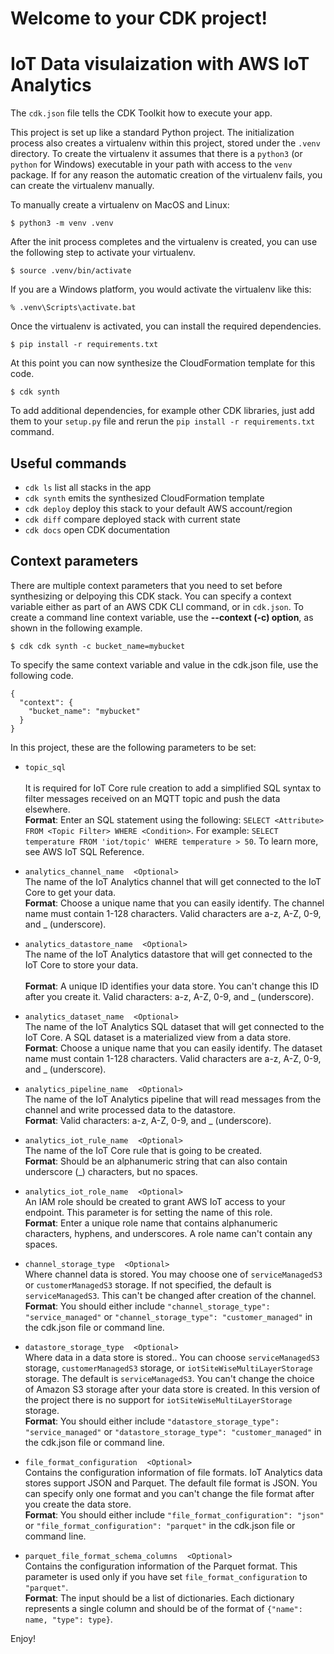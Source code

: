 
# Welcome to your CDK project! 
# IoT Data visulaization with AWS IoT Analytics

The `cdk.json` file tells the CDK Toolkit how to execute your app.

This project is set up like a standard Python project.  The initialization
process also creates a virtualenv within this project, stored under the `.venv`
directory.  To create the virtualenv it assumes that there is a `python3`
(or `python` for Windows) executable in your path with access to the `venv`
package. If for any reason the automatic creation of the virtualenv fails,
you can create the virtualenv manually.

To manually create a virtualenv on MacOS and Linux:

```
$ python3 -m venv .venv
```

After the init process completes and the virtualenv is created, you can use the following
step to activate your virtualenv.

```
$ source .venv/bin/activate
```

If you are a Windows platform, you would activate the virtualenv like this:

```
% .venv\Scripts\activate.bat
```

Once the virtualenv is activated, you can install the required dependencies.

```
$ pip install -r requirements.txt
```

At this point you can now synthesize the CloudFormation template for this code.

```
$ cdk synth
```

To add additional dependencies, for example other CDK libraries, just add
them to your `setup.py` file and rerun the `pip install -r requirements.txt`
command.

## Useful commands

 * `cdk ls`          list all stacks in the app
 * `cdk synth`       emits the synthesized CloudFormation template
 * `cdk deploy`      deploy this stack to your default AWS account/region
 * `cdk diff`        compare deployed stack with current state
 * `cdk docs`        open CDK documentation

## Context parameters 
There are multiple context parameters that you need to set before synthesizing or delpoying this CDK stack. You can specify a context variable either as part of an AWS CDK CLI command, or in `cdk.json`.
To create a command line context variable, use the __--context (-c) option__, as shown in the following example.

```
$ cdk cdk synth -c bucket_name=mybucket
```

To specify the same context variable and value in the cdk.json file, use the following code.

```
{
  "context": {
    "bucket_name": "mybucket"
  }
}
```

In this project, these are the following parameters to be set: 

* `topic_sql`          
<br>It is required for IoT Core rule creation to add a simplified SQL syntax to filter messages received on an MQTT topic and push the data elsewhere. 
<br> __Format__: Enter an SQL statement using the following: ```SELECT <Attribute> FROM <Topic Filter> WHERE <Condition>```. For example: ```SELECT temperature FROM 'iot/topic' WHERE temperature > 50```. To learn more, see AWS IoT SQL Reference.

* `analytics_channel_name`&nbsp;&nbsp;&nbsp;&nbsp;`<Optional>`
<br> The name of the IoT Analytics channel that will get connected to the IoT Core to get your data.
<br> __Format__: Choose a unique name that you can easily identify. The channel name must contain 1-128 characters. Valid characters are a-z, A-Z, 0-9, and _ (underscore). 

* `analytics_datastore_name`&nbsp;&nbsp;&nbsp;&nbsp;`<Optional>`
<br> The name of the IoT Analytics datastore that will get connected to the IoT Core to store your data.  
<br> __Format__: A unique ID identifies your data store. You can't change this ID after you create it. Valid characters: a-z, A-Z, 0-9, and _ (underscore).

* `analytics_dataset_name`&nbsp;&nbsp;&nbsp;&nbsp;`<Optional>`
<br> The name of the IoT Analytics SQL dataset that will get connected to the IoT Core. A SQL dataset is a materialized view from a data store. 
<br> __Format__: Choose a unique name that you can easily identify. The dataset name must contain 1-128 characters. Valid characters are a-z, A-Z, 0-9, and _ (underscore).

* `analytics_pipeline_name`&nbsp;&nbsp;&nbsp;&nbsp;`<Optional>`
<br> The name of the IoT Analytics pipeline that will read messages from the channel and write processed data to the datastore.
<br> __Format__: Valid characters: a-z, A-Z, 0-9, and _ (underscore).

* `analytics_iot_rule_name`&nbsp;&nbsp;&nbsp;&nbsp;`<Optional>`
<br> The name of the IoT Core rule that is going to be created. 
<br> __Format__: Should be an alphanumeric string that can also contain underscore (_) characters, but no spaces.

* `analytics_iot_role_name`&nbsp;&nbsp;&nbsp;&nbsp;`<Optional>`
<br> An IAM role should be created to grant AWS IoT access to your endpoint. This parameter is for setting the name of this role.
<br> __Format__: Enter a unique role name that contains alphanumeric characters, hyphens, and underscores. A role name can't contain any spaces.

* `channel_storage_type`&nbsp;&nbsp;&nbsp;&nbsp;`<Optional>`
<br> Where channel data is stored. You may choose one of ```serviceManagedS3``` or ```customerManagedS3``` storage. If not specified, the default is ```serviceManagedS3```. This can't be changed after creation of the channel.
<br> __Format__: You should either include ```"channel_storage_type": "service_managed"``` or ```"channel_storage_type": "customer_managed"``` in the cdk.json file or command line. 

* `datastore_storage_type`&nbsp;&nbsp;&nbsp;&nbsp;`<Optional>`
<br> Where data in a data store is stored.. You can choose ```serviceManagedS3``` storage, ```customerManagedS3``` storage, or ```iotSiteWiseMultiLayerStorage``` storage. The default is ```serviceManagedS3```. You can't change the choice of Amazon S3 storage after your data store is created. In this version of the project there is no support for ```iotSiteWiseMultiLayerStorage``` storage. 
<br> __Format__: You should either include ```"datastore_storage_type": "service_managed"``` or ```"datastore_storage_type": "customer_managed"``` in the cdk.json file or command line. 

* `file_format_configuration`&nbsp;&nbsp;&nbsp;&nbsp;`<Optional>`
<br> Contains the configuration information of file formats. IoT Analytics data stores support JSON and Parquet. The default file format is JSON. You can specify only one format and you can't change the file format after you create the data store.
<br> __Format__:  You should either include ```"file_format_configuration": "json"``` or ```"file_format_configuration": "parquet"``` in the cdk.json file or command line. 

* `parquet_file_format_schema_columns`&nbsp;&nbsp;&nbsp;&nbsp;`<Optional>`
<br> Contains the configuration information of the Parquet format. This parameter is used only if you have set ```file_format_configuration``` to ```"parquet"```.
<br> __Format__:  The input should be a list of dictionaries. Each dictionary represents a single column and should be of the format of ```{"name": name, "type": type}```. 

Enjoy!

